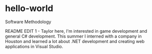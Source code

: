 # hello-world
Software Methodology

README EDIT 1 - 
  Taylor here, I'm interested in game development and general C# development. This summer I interned with a company in Houston and learned a lot about .NET development and creating web applications in Visual Studio.
